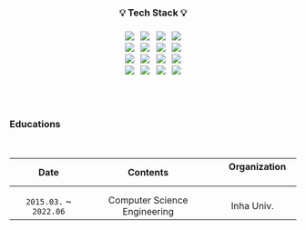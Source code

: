
<h3 align="center">💡 Tech Stack 💡</h3>
<h3 align="center">
<img src="https://img.shields.io/badge/Python-3766AB?style=flat-square&logo=Python&logoColor=white"/></a> &nbsp <img src="https://img.shields.io/badge/Java-007396?style=flat-square&logo=Java&logoColor=white"/> &nbsp <img src="https://img.shields.io/badge/C++-00599C?style=flat-square&logo=C%2B%2B&logoColor=white"/> &nbsp <img src="https://img.shields.io/badge/C-A8B9CC?style=flat-square&logo=C&logoColor=white"/> <br> 
<img src="https://img.shields.io/badge/JavaScript-F7DF1E?style=flat-square&logo=JavaScript&logoColor=white"/> &nbsp <img src="https://img.shields.io/badge/CSS-1572B6?style=flat-square&logo=Css3&logoColor=white"/> &nbsp <img src="https://img.shields.io/badge/Pytorch-EE4C2C?style=flat-square&logo=pytorch&logoColor=white"/> &nbsp <img src="https://img.shields.io/badge/Tensorflow-FF6F00?style=flat-square&logo=tensorflow&logoColor=white"/> <br>
<img src="https://img.shields.io/badge/Node.js-339933?style=flat-square&logo=node.js&logoColor=white"/> &nbsp <img src="https://img.shields.io/badge/HTML5-E34F26?style=flat-square&logo=html5&logoColor=white"/> &nbsp <img src="https://img.shields.io/badge/React-61DAFB?style=flat-square&logo=React&logoColor=white"/> &nbsp <img src="https://img.shields.io/badge/AWS-232F3E?style=flat-square&logo=amazon aws&logoColor=white"/> <br>
<img src="https://img.shields.io/badge/OpenCV-5C3EE8?style=flat-square&logo=opencv&logoColor=white"/> &nbsp <img src="https://img.shields.io/badge/scikitlearn-F7931E?style=flat-square&logo=scikit-learn&logoColor=white"/> &nbsp <img src="https://img.shields.io/badge/pandas-150458?style=flat-square&logo=pandas&logoColor=white"/> &nbsp <img src="https://img.shields.io/badge/Android-3DDC84?style=flat-square&logo=android&logoColor=white"/>
</h3>

<br>
<br>

### **Educations**
<br>

|  Date  |&nbsp; &nbsp; &nbsp; Contents &nbsp; &nbsp; &nbsp;  | &nbsp; &nbsp; &nbsp; Organization &nbsp; &nbsp; &nbsp;  |
|:---:|:---:|:---:|
|   |   |   |
|   |   |   |
| `2015.03.` ~ `2022.06`  | Computer Science Engineering  | Inha Univ.  |

<!--
**digang/digang** is a ✨ _special_ ✨ repository because its `README.md` (this file) appears on your GitHub profile.

Here are some ideas to get you started:

- 🔭 I’m currently working on ...
- 🌱 I’m currently learning ...
- 👯 I’m looking to collaborate on ...
- 🤔 I’m looking for help with ...
- 💬 Ask me about ...
- 📫 How to reach me: ...
- 😄 Pronouns: ...
- ⚡ Fun fact: ...
-->
